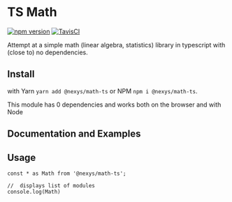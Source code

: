 # TS Math

[![npm version](https://badge.fury.io/js/%40nexys%2Fmath-ts.svg)](https://www.npmjs.com/package/@nexys/math-ts)
[![TavisCI](https://travis-ci.com/Nexysweb/tableau-wdc-react.svg?branch=master)](https://travis-ci.com/github/Nexysweb/math-ts)

Attempt at a simple math (linear algebra, statistics) library in typescript with (close to) no dependencies.

## Install

 with Yarn `yarn add @nexys/math-ts` or NPM `npm i @nexys/math-ts`. 
 
 This module has 0 dependencies and works both on the browser and with Node
 
 ## Documentation and Examples
 
 [WIP]: https://nexysweb.github.io/math-ts/
 
 ## Usage
 
```
const * as Math from '@nexys/math-ts';
 
//  displays list of modules
console.log(Math)
```
